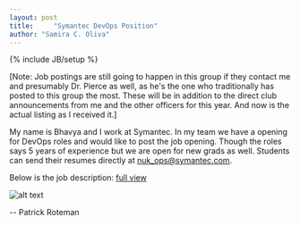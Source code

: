 ```yaml
---
layout: post
title:     "Symantec DevOps Position"
author: "Samira C. Oliva"
---
```

{% include JB/setup %}

[Note: Job postings are still going to happen in this group if they contact me and presumably Dr. Pierce as well, as he's the one who traditionally has posted to this group the most. These will be in addition to the direct club announcements from me and the other officers for this year. And now is the actual listing as I received it.]

My name is Bhavya and I work at Symantec. In my team we have a opening for DevOps roles and would like to post the job opening. Though the roles says 5 years of experience but we are open for new grads as well. Students can send their resumes directly at nuk_ops@symantec.com. 

Below is the job description: [full view](http://i.imgur.com/RiSqANb.png)

![alt text](http://i.imgur.com/RiSqANb.png "Job Details")

-- Patrick Roteman
